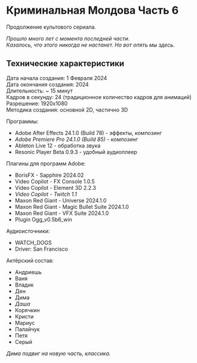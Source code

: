 # Криминальная Молдова Часть 6

Продолжение культового сериала.

_Прошло много лет с момента последней части._  
_Казалось, что этого никогда не настанет. Но вот опять мы здесь._

## Технические характеристики

Дата начала создания: 1 Февраля 2024  
Дата окончания создания: 2024  
Длительность: ~ 15 минут  
Кадров в секунду: 24 (традиционное количество кадров для анимаций)  
Разрешение: 1920x1080  
Методика создания: основной 2D, частично 3D

Программы:  
- Adobe After Effects 24.1.0 (Build 78) - эффекты, композинг  
- _Adobe Premiere Pro 24.1.0 (Build 85) - композинг_  
- Ableton Live 12 - обработка звука  
- Resonic Player Beta 0.9.3 - удобный аудиоплеер

Плагины для программ Adobe:  
- BorisFX - Sapphire 2024.02  
- Video Copilot - FX Console 1.0.5  
- Video Copilot - Element 3D 2.2.3  
- _Video Copilot - Twitch 1.1_  
- Maxon Red Giant - Universe 2024.1.0  
- Maxon Red Giant - Magic Bullet Suite 2024.1.0  
- Maxon Red Giant - VFX Suite 2024.1.0  
- Plugin Ogg_v0.5b6_win

Аудиоисточники:  
- WATCH_DOGS  
- Driver: San Francisco

Актёрский состав:  
- Андриешь  
- Ваня  
- Владик  
- Ден  
- Дима  
- _Даша_  
- Корячкин  
- Кристи  
- Мариус  
- Палайчук  
- Петя  
- Серый


_Дима подвиг на новую часть, классика._
